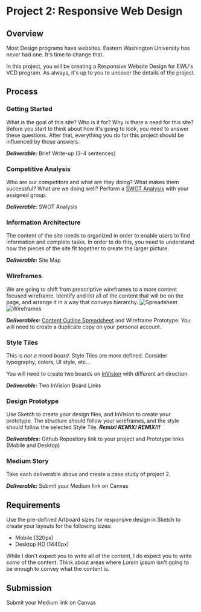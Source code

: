 # Project 2: Responsive Web Design 

## Overview
Most Design programs have websites. Eastern Washington University has *never* had one. It's time to change that. 

In this project, you will be creating a Responsive Website Design for EWU's VCD program. As always, it's up to you to uncover the details of the project.

## Process
### Getting Started
What is the goal of this site? Who is it for? Why is there a need for this site? Before you start to think about how it's going to look, you need to answer these questions. After that, everything you do for this project should be influenced by those answers. 

***Deliverable:*** Brief Write-up (3-4 sentences)

### Competitive Analysis
Who are our competitors and what are they doing? What makes them successful? What are we doing well? Perform a [SWOT Analysis](https://www.mindtools.com/pages/article/newTMC_05.htm#) with your assigned group.  

***Deliverable:*** SWOT Analysis 

### Information Architecture
The content of the site needs to organized in order to enable users to find information and complete tasks. In order to do this, you need to understand how the pieces of the site fit together to create the larger picture. 

***Deliverable:*** Site Map

### Wireframes
We are going to shift from prescriptive wireframes to a more content focused wireframe. Identify and list all of the content that will be on the page, and arrange it in a way that conveys hierarchy. 
![Spreadsheet](https://bigmedium.com/bm.pix/oreilly-spreadsheet-firstcol.orig-2000.png)
![Wireframes](https://bigmedium.com/bm.pix/oreilly-pseudocode.orig-2000.png)

***Deliverables:*** [Content Outline Spreadsheet](https://docs.google.com/spreadsheets/d/1Hz81pJSg-SrS4e8UqamAHidGwstWk-lnbA2TwZtM-Ig/edit?usp=sharing) and Wireframe Prototype. You will need to create a duplicate copy on your personal account. 

### Style Tiles
This is *not a mood board*. Style Tiles are more defined. Consider typography, colors, UI style, etc... 

You will need to create two boards on [InVision](www.invisionapp.com) with different art direction. 

***Deliverable:*** Two InVision Board Links

### Design Prototype
Use Sketch to create your design files, and InVision to create your prototype. The structure should follow your wireframes, and the style should follow the selected Style Tile. ***Remix! REMIX! REMIX!!!***  

***Deliverables:*** Github Repository link to your project and Prototype links (Mobile and Desktop) 

### Medium Story
Take each deliverable above and create a case study of project 2. 

***Deliverable:*** Submit your Medium link on Canvas

## Requirements
Use the pre-defined Artboard sizes for responsive design in Sketch to create your layouts for the following sizes:
* Mobile (320px)
* Desktop HD (1440px)

While I don't expect you to write all of the content, I do expect you to write *some* of the content. Think about areas where *Lorem Ipsum* isn't going to be enough to convey what the content is. 

## Submission
Submit your Medium link on Canvas
